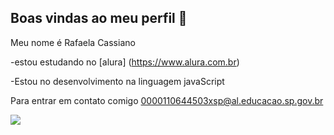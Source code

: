 ## Boas vindas ao meu perfil 🤍

 Meu nome é Rafaela Cassiano

 -estou estudando no [alura] (https://www.alura.com.br)
 
 -Estou no desenvolvimento na linguagem javaScript

 Para entrar em contato comigo
 0000110644503xsp@al.educacao.sp.gov.br
 
![](https://media1.tenor.com/m/VZopxy6unYkAAAAC/good-morning.gif)
